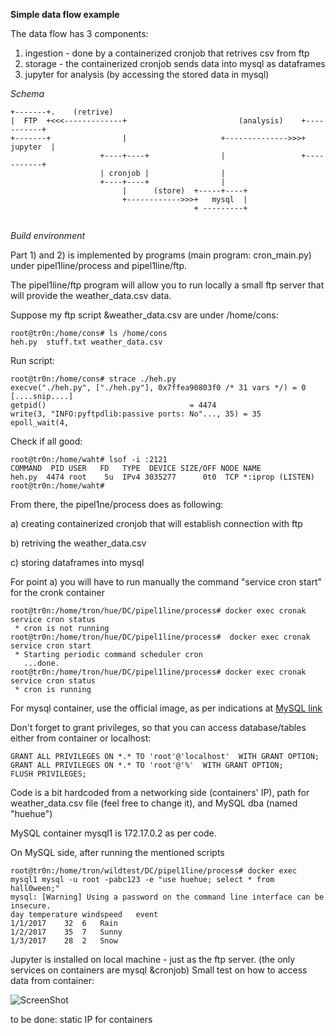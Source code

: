 <b>Simple data flow example</b>

The data flow has 3 components:
1) ingestion - done by a containerized cronjob that retrives csv from ftp
2) storage - the containerized cronjob sends data into mysql as dataframes
3) jupyter for analysis (by accessing the stored data in mysql)

*Schema*
```
+-------+.    (retrive)
|  FTP  +<<<-------------+                         (analysis)    +-----------+
+-------+                |                     +-------------->>>+  jupyter  |
                    +----+----+                |                 +-----------+
                    | cronjob |                |
                    +----+----+                |
                         |      (store)  +-----+----+             
                         +------------>>>+   mysql  |
                                         + ---------+
                                  
```

*Build environment*

Part 1) and 2) is implemented by programs (main program: cron_main.py) under pipel1line/process and pipel1line/ftp.

The pipel1line/ftp program will allow you to run locally a small ftp server that will provide the weather_data.csv data.

Suppose my ftp script &weather_data.csv are under /home/cons:
```
root@tr0n:/home/cons# ls /home/cons
heh.py  stuff.txt weather_data.csv
````
Run script:
```
root@tr0n:/home/cons# strace ./heh.py 
execve("./heh.py", ["./heh.py"], 0x7ffea90803f0 /* 31 vars */) = 0
[....snip....]
getpid()                                = 4474
write(3, "INFO:pyftpdlib:passive ports: No"..., 35) = 35
epoll_wait(4, 
````
Check if all good:

```
root@tr0n:/home/waht# lsof -i :2121
COMMAND  PID USER   FD   TYPE  DEVICE SIZE/OFF NODE NAME
heh.py  4474 root    5u  IPv4 3035277      0t0  TCP *:iprop (LISTEN)
root@tr0n:/home/waht# 
```


From there, the pipel1ne/process does as following:

a) creating containerized cronjob that will establish connection with ftp

b) retriving the weather_data.csv

c) storing dataframes into mysql 


For point a) you will have to run manually the command "service cron start" for the cronk container
```
root@tr0n:/home/tron/hue/DC/pipel1line/process# docker exec cronak service cron status
 * cron is not running
root@tr0n:/home/tron/hue/DC/pipel1line/process#  docker exec cronak service cron start
 * Starting periodic command scheduler cron
   ...done.
root@tr0n:/home/tron/hue/DC/pipel1line/process# docker exec cronak service cron status
 * cron is running
 ```
 For mysql container, use the official image, as per indications at <a href="https://dev.mysql.com/doc/mysql-installation-excerpt/5.5/en/docker-mysql-getting-started.html">MySQL link</a>
 
 Don't forget to grant privileges, so that you can access database/tables either from container or localhost:
``` 
GRANT ALL PRIVILEGES ON *.* TO 'root'@'localhost'  WITH GRANT OPTION;
GRANT ALL PRIVILEGES ON *.* TO 'root'@'%'  WITH GRANT OPTION;
FLUSH PRIVILEGES;
```

Code is a bit hardcoded from a networking side (containers' IP), path for weather_data.csv file (feel free to change it),
and MySQL dba (named "huehue")

MySQL container mysql1 is 172.17.0.2 as per code.

On MySQL side, after running the mentioned scripts
```
root@tr0n:/home/tron/wildtest/DC/pipel1line/process# docker exec mysql1 mysql -u root -pabc123 -e "use huehue; select * from hall0ween;"
mysql: [Warning] Using a password on the command line interface can be insecure.
day	temperature	windspeed	event
1/1/2017	32	6	Rain
1/2/2017	35	7	Sunny
1/3/2017	28	2	Snow
```

Jupyter is installed on local machine - just as the ftp server. (the only services on containers are mysql &cronjob)
Small test on how to access data from container:

![ScreenShot](https://raw.githubusercontent.com/jnc0x24dd099bb870/DC/master/pipel1line/data/jup.png) 


to be done: static IP for containers

